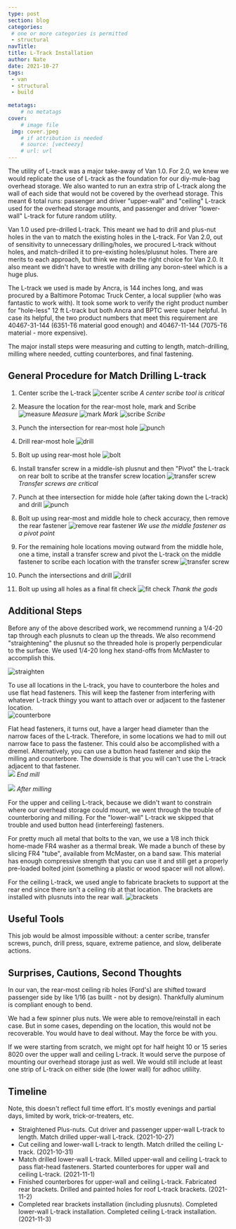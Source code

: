 ```yaml
---
type: post
section: blog
categories: 
 # one or more categories is permitted
 - structural
navTitle: 
title: L-Track Installation
author: Nate
date: 2021-10-27
tags:
 - van
 - structural
 - build
 
metatags:
	# no metatags
cover: 
	# image file
 img: cover.jpeg
	# if attribution is needed
	# source: [vecteezy]
	# url: url
---
```


The utility of L-track was a major take-away of Van 1.0.  For 2.0, we knew we would replicate the use of L-track as the foundation for our diy-mule-bag overhead storage.  We also wanted to run an extra strip of L-track along the wall of each side that would not be covered by the overhead storage.  This meant 6 total runs: passenger and driver "upper-wall" and "ceiling" L-track used for the overhead storage mounts, and passenger and driver "lower-wall" L-track for future random utility.

Van 1.0 used pre-drilled L-track.  This meant we had to drill and plus-nut holes in the van to match the existing holes in the L-track.  For Van 2.0, out of sensitivity to unnecessary drilling/holes, we procured L-track without holes, and match-drilled it to pre-existing holes/plusnut holes.  There are merits to each approach, but think we made the right choice for Van 2.0.  It also meant we didn't have to wrestle with drilling any boron-steel which is a huge plus.

The L-track we used is made by Ancra, is 144 inches long, and was procured by a Baltimore Potomac Truck Center, a local supplier (who was fantastic to work with).  It took some work to verify the right product number for "hole-less" 12 ft L-track but both Ancra and BPTC were super helpful.  In case its helpful, the two product numbers that meet this requirement are 40467-31-144 (6351-T6 material good enough) and 40467-11-144 (7075-T6 material - more expensive). 

The major install steps were measuring and cutting to length, match-drilling, milling where needed, cutting counterbores, and final fastening.

## General Procedure for Match Drilling L-track

1. Center scribe the L-track
![center scribe](1-center-scribe.jpeg)
_A center scribe tool is critical_

2. Measure the location for the rear-most hole, mark and Scribe
![measure](2-measure-location-of-rear-hole.jpeg)
_Measure_
![mark](2a-mark.jpeg)
_Mark_
![scribe](2b-scribe.jpeg)
_Scribe_

3. Punch the intersection for rear-most hole
![punch](3-punch.jpeg)

4. Drill rear-most hole
![drill](4-drill.jpeg)

5. Bolt up using rear-most hole
![bolt](5-bolt-up-rear-hole.jpeg)

6. Install transfer screw in a middle-ish plusnut and then "Pivot" the L-track on rear bolt to scribe at the transfer screw location
![transfer screw](6-install-transfer-screw.jpeg)
_Transfer screws are critical_

7. Punch at thee intersection for midde hole (after taking down the L-track) and drill
![punch](9-punch-intersection.jpeg)

8. Bolt up using rear-most and middle hole to check accuracy, then remove the rear fastener
![remove rear fastener](12-rear-fastener-removed.jpeg)
_We use the middle fastener as a pivot point_

9. For the remaining hole locations moving outward from the middle hole, one a time, install a transfer screw and pivot the L-track on the middle fastener to scribe each location with the transfer screw
![transfer screw](13a-install-transfer-screw.jpeg)
    
10. Punch the intersections and drill
![drill](14b-drill-holes.jpeg)

11. Bolt up using all holes as a final fit check
![fit check](15-final-check.jpeg)
_Thank the gods_

## Additional Steps

Before any of the above described work, we recommend running a 1/4-20 tap through each plusnuts to clean up the threads.  We also recommend "straightening" the plusnut so the threaded hole is properly perpendicular to the surface.  We used 1/4-20 long hex stand-offs from McMaster to accomplish this.

![straighten](straighten-plusnuts.jpeg)

To use all locations in the L-track, you have to counterbore the holes and use flat head fasteners.  This will keep the fastener from interfering with whatever L-track thingy you want to attach over or adjacent to the fastener location.  
![counterbore](counterbore.jpeg)

Flat head fasteners, it turns out, have a larger head diameter than the narrow faces of the L-track.  Therefore, in some locations we had to mill out narrow face to pass the fastener.  This could also be accomplished with a dremel.  Alternatively, you can use a button head fastener and skip the milling and counterbore.  The downside is that you will can't use the L-track adjacent to that fastener.  
![](milling.jpeg)
_End mill_

![](milled.jpeg)
_After milling_

For the upper and ceiling L-track, because we didn't want to constrain where our overhead storage could mount, we went through the trouble of counterboring and milling.  For the "lower-wall" L-track we skipped that trouble and used button head (interfereing) fasteners.

For pretty much all metal that bolts to the van, we use a 1/8 inch thick home-made FR4 washer as a thermal break.  We made a bunch of these by slicing FR4 "tube", available from McMaster, on a band saw.  This material has enough compressive strength that you can use it and still get a properly pre-loaded bolted joint (something a plastic or wood spacer will not allow).

For the ceiling L-track, we used angle to fabricate brackets to support at the rear end since there isn't a ceiling rib at that location.  The brackets are installed with plusnuts into the rear wall.
![brackets](rear-brackets.jpeg)

## Useful Tools

This job would be almost impossible without: a center scribe, transfer screws, punch, drill press, square, extreme patience, and slow, deliberate actions.

## Surprises, Cautions, Second Thoughts
In our van, the rear-most ceiling rib holes (Ford's) are shifted toward passenger side by like 1/16 (as buillt - not by design).  Thankfully aluminum is compliant enough to bend.

We had a few spinner plus nuts.  We were able to remove/reinstall in each case.  But in some cases, depending on the location, this would not be recoverable. You would have to deal without.  May the force be with you.

If we were starting from scratch, we might opt for half height 10 or 15 series 8020 over the upper wall and ceiling L-track.  It would serve the purpose of mounting our overhead storage just as well.  We would still include at least one strip of L-track on either side (the lower wall) for adhoc utililty.


## Timeline

Note, this doesn't reflect full time effort. It's mostly evenings and partial days, limited by work, trick-or-treaters, etc.

* Straightened Plus-nuts. Cut driver and passenger upper-wall L-track to length. Match drilled upper-wall L-track. (2021-10-27)
* Cut ceiling and lower-wall L-track to length. Match drilled the ceiling L-track. (2021-10-31)
* Match drilled lower-wall L-track. Milled upper-wall and ceiling L-track to pass flat-head fasteners. Started counterbores for upper wall and ceiling L-track. (2021-11-1)
* Finished counterbores for upper-wall and ceiling L-track. Fabricated rear brackets. Drilled and painted holes for roof L-track brackets. (2021-11-2)
* Completed rear brackets installation (including plusnuts). Completed lower-wall L-track installation. Completed ceiling L-track installation. (2021-11-3)


